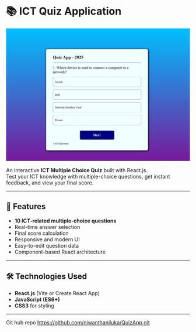 # 📚 ICT Quiz Application

![alt text](quizUi.jpg)

An interactive **ICT Multiple Choice Quiz** built with React.js.  
Test your ICT knowledge with multiple-choice questions, get instant feedback, and view your final score.

---

## 🚀 Features
- **10 ICT-related multiple-choice questions**
- Real-time answer selection
- Final score calculation
- Responsive and modern UI
- Easy-to-edit question data
- Component-based React architecture

---

## 🛠️ Technologies Used
- **React.js** (Vite or Create React App)
- **JavaScript (ES6+)**
- **CSS3** for styling

---
Git hub repo
https://github.com/niwanthaniluka/QuizApp.git
